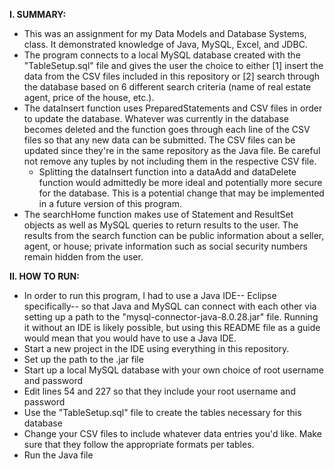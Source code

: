 <b>I. SUMMARY:</b>
- This was an assignment for my Data Models and Database Systems, class. It demonstrated knowledge of Java, MySQL, Excel, and JDBC.
- The program connects to a local MySQL database created with the "TableSetup.sql" file and gives the user the choice to either [1] insert the data from the CSV files included in this repository or [2] search through the database based on 6 different search criteria (name of real estate agent, price of the house, etc.).
- The dataInsert function uses PreparedStatements and CSV files in order to update the database. Whatever was currently in the database becomes deleted and the function goes through each line of the CSV files so that any new data can be submitted. The CSV files can be updated since they're in the same repository as the Java file. Be careful not remove any tuples by not including them in the respective CSV file.
  - Splitting the dataInsert function into a dataAdd and dataDelete function would admittedly be more ideal and potentially more secure for the database. This is a potential change that may be implemented in a future version of this program.
- The searchHome function makes use of Statement and ResultSet objects as well as MySQL queries to return results to the user. The results from the search function can be public information about a seller, agent, or house; private information such as social security numbers remain hidden from the user.

<b>II. HOW TO RUN:</b>
- In order to run this program, I had to use a Java IDE-- Eclipse specifically-- so that Java and MySQL can connect with each other via setting up a path to the "mysql-connector-java-8.0.28.jar" file. Running it without an IDE is likely possible, but using this README file as a guide would mean that you would have to use a Java IDE.
- Start a new project in the IDE using everything in this repository.
- Set up the path to the .jar file
- Start up a local MySQL database with your own choice of root username and password
- Edit lines 54 and 227 so that they include your root username and password
- Use the "TableSetup.sql" file to create the tables necessary for this database
- Change your CSV files to include whatever data entries you'd like. Make sure that they follow the appropriate formats per tables.
- Run the Java file
